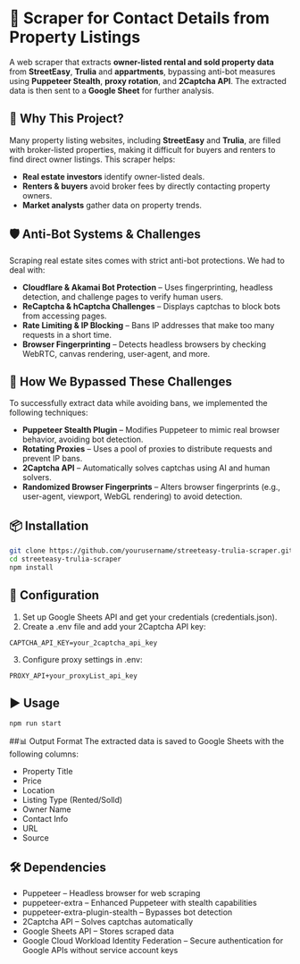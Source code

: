 # 🏡 Scraper for Contact Details from Property Listings

A web scraper that extracts **owner-listed rental and sold property data** from **StreetEasy**, **Trulia** and **appartments**, bypassing anti-bot measures using **Puppeteer Stealth**, **proxy rotation**, and **2Captcha API**. The extracted data is then sent to a **Google Sheet** for further analysis.  

## 🚀 Why This Project?  
Many property listing websites, including **StreetEasy** and **Trulia**, are filled with broker-listed properties, making it difficult for buyers and renters to find direct owner listings. This scraper helps:  
- **Real estate investors** identify owner-listed deals.  
- **Renters & buyers** avoid broker fees by directly contacting property owners.  
- **Market analysts** gather data on property trends.  

## 🛡️ Anti-Bot Systems & Challenges  
Scraping real estate sites comes with strict anti-bot protections. We had to deal with:  
- **Cloudflare & Akamai Bot Protection** – Uses fingerprinting, headless detection, and challenge pages to verify human users.  
- **ReCaptcha & hCaptcha Challenges** – Displays captchas to block bots from accessing pages.  
- **Rate Limiting & IP Blocking** – Bans IP addresses that make too many requests in a short time.  
- **Browser Fingerprinting** – Detects headless browsers by checking WebRTC, canvas rendering, user-agent, and more.  

## 🔑 How We Bypassed These Challenges  
To successfully extract data while avoiding bans, we implemented the following techniques:  
- **Puppeteer Stealth Plugin** – Modifies Puppeteer to mimic real browser behavior, avoiding bot detection.  
- **Rotating Proxies** – Uses a pool of proxies to distribute requests and prevent IP bans.  
- **2Captcha API** – Automatically solves captchas using AI and human solvers.  
- **Randomized Browser Fingerprints** – Alters browser fingerprints (e.g., user-agent, viewport, WebGL rendering) to avoid detection.  

## 📦 Installation  
```sh  
git clone https://github.com/yourusername/streeteasy-trulia-scraper.git  
cd streeteasy-trulia-scraper  
npm install  
```
## 🔧 Configuration
1. Set up Google Sheets API and get your credentials (credentials.json).
2. Create a .env file and add your 2Captcha API key:
```
CAPTCHA_API_KEY=your_2captcha_api_key
```

3. Configure proxy settings in .env:
```
PROXY_API+your_proxyList_api_key
```
## ▶️ Usage
```sh
npm run start
```
##📊 Output Format
The extracted data is saved to Google Sheets with the following columns:

 * Property Title
 * Price
 * Location
 * Listing Type (Rented/Solld)
 * Owner Name
 * Contact Info
 * URL
 * Source
## 🛠️ Dependencies
 * Puppeteer – Headless browser for web scraping
 * puppeteer-extra – Enhanced Puppeteer with stealth capabilities
 * puppeteer-extra-plugin-stealth – Bypasses bot detection
 * 2Captcha API – Solves captchas automatically
 * Google Sheets API – Stores scraped data
 * Google Cloud Workload Identity Federation – Secure authentication for Google APIs without service account keys

